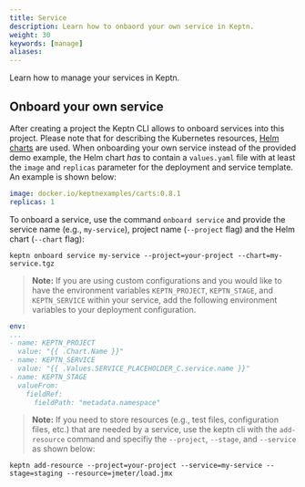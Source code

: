 ```yaml
---
title: Service
description: Learn how to onbaord your own service in Keptn.
weight: 30
keywords: [manage]
aliases:
---
```


Learn how to manage your services in Keptn.

## Onboard your own service

After creating a project the Keptn CLI allows to onboard services into this project. Please note that for describing the Kubernetes resources, [Helm charts](https://Helm.sh/) are used. 
When onboarding your own service instead of the provided demo example, the Helm chart _has_ to contain a `values.yaml` file with at least the `image` and `replicas` parameter for the deployment and service template. An example is shown below:

```yaml
image: docker.io/keptnexamples/carts:0.8.1
replicas: 1
```
<!--
First, define how many instances of your deployment should be running by providing this number as the `replicaCount`. Next, the `image repository` and `tag` can be set to null since they will be set with the Keptn CLI command `keptn send event new-artifact`. For the `service`, provide the name of your service as well as the internal port you want your service to be reachable. For the `container name` provide a name you want to call your container. Additionally, make sure that your actual service provides a `/health` endpoint at port `8080` since this is needed for the [liveness and readiness probe](https://kubernetes.io/docs/tasks/configure-pod-container/configure-liveness-readiness-probes/) of Kubernetes.
-->

To onboard a service, use the command `onboard service` and provide the service name (e.g., `my-service`), project name (`--project` flag) and the Helm chart (`--chart` flag):

```console
keptn onboard service my-service --project=your-project --chart=my-service.tgz
```

> **Note:** If you are using custom configurations and you would like to have the environment variables `KEPTN_PROJECT`, `KEPTN_STAGE`, and `KEPTN_SERVICE` within your service, add the following environment variables to your deployment configuration.

```yaml
env:
...
- name: KEPTN_PROJECT
  value: "{{ .Chart.Name }}"
- name: KEPTN_SERVICE
  value: "{{ .Values.SERVICE_PLACEHOLDER_C.service.name }}"
- name: KEPTN_STAGE
  valueFrom:
    fieldRef:
      fieldPath: "metadata.namespace"
```

> **Note:** If you need to store resources (e.g., test files, configuration files, etc.) that are needed by a service, use the keptn cli with the `add-resource` command and specifiy the `--project`, `--stage`, and `--service` as shown below:

```console
keptn add-resource --project=your-project --service=my-service --stage=staging --resource=jmeter/load.jmx
```

<!--
Furthermore, Keptn needs the `perfspec.json` file as well as the JMeter files. Therefore, add those resources to your onboarded service:

```console
keptn add-resource --project=your-project --service=my-service --resource=perfspec.json
```

An example of a perfspec file is shown below:

```json
{
  "spec_version": "1.0",
  "indicators": [
    {
      "id":"request_latency_seconds",
      "source":"Prometheus",
      "query":"rate(requests_latency_seconds_sum{job='carts-$ENVIRONMENT'}[$DURATION_MINUTESm])/rate(requests_latency_seconds_count{job='carts-$ENVIRONMENT'}[$DURATION_MINUTESm])",
      "grading":{
          "type":"Threshold",
          "thresholds":{
            "upperSevere":0.8
          },
          "metricScore":100
      }
    }
  ],
  "objectives": {
    "pass": 90,
    "warning": 75
  }
}
```

**TODO: explain pitometer file in more detail**

In this file, [Prometheus](https://prometheus.io) is gathering metrics on the request latency in seconds. A threshold grader is then used to evaluate if the threshold is met. A score to this single metric is assigned, as well as objectives that have to be met to consider the quality of the service satisfying.
-->